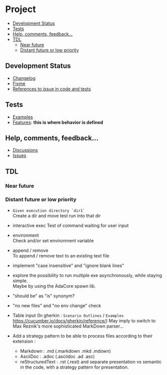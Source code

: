 Project  <!-- omit from toc -->
=======

- [Development Status](#development-status)
- [Tests](#tests)
- [Help, comments, feedback...](#help-comments-feedback)
- [TDL](#tdl)
  - [Near future](#near-future)
  - [Distant future or low priority](#distant-future-or-low-priority)

## Development Status
- [Changelog](changelog.md)
- [Fixme](fixme.md)
- [References to issue in code and tests](issues.md)

## Tests
- [Examples](tests/examples_results.md)
- [Features](tests/features_results.md): **this is where behavior is defined** 

## Help, comments, feedback...
- [Discussions](https://github.com/LionelDraghi/bbt/discussions)
- [Issues](https://github.com/LionelDraghi/bbt/issues)

## TDL

### Near future

### Distant future or low priority
- ``Given execution directory `dir1` ``  
  Create a dir and move test run into that dir

- interactive exec
  Test of command waiting for user input

- environment  
  Check and/or set environment variable

- append / remove  
  To append / remove text to an existing text file

- implement "case insensitive" and "ignore blank lines" 
  
- explore the possibility to run multiple exe asynchronously, while staying simple.  
  Maybe by using the AdaCore spawn lib.

- "should be" as "is" synonym?
  
- "no new files" and "no env change" check

- Table input (In gherkin : `Scenario Outlines` / `Examples` https://cucumber.io/docs/gherkin/reference/)
May imply to switch to Max Reznik's more sophisticated MarkDown parser...

- Add a strategy pattern to be able to process files according to their extension :

  - Markdown : .md (.markdown .mkd .mdown)
  - AsciiDoc : .adoc (.asciidoc .ad .asc)
  - reStructuredText : .rst (.rest) 
  and separate presentation vs semantic in the code, with a strategy pattern for presentation.